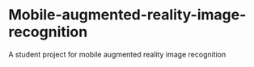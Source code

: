 # Mobile-augmented-reality-image-recognition
A student project for mobile augmented reality image recognition
